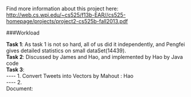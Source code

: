 Find more information about this project here: http://web.cs.wpi.edu/~cs525/f13b-EAR//cs525-homepage/projects/project2-cs525b-fall2013.pdf       

###Workload

**Task 1**: As task 1 is not so hard, all of us did it independently, and Pengfei gives detailed statistics on small dataSet(14439).   
**Task 2**: Discussed by James and Hao, and implemented by Hao by Java code      
**Task 3**:      
---- 1. Convert Tweets into Vectors by Mahout : Hao      
---- 2.       
Document:      
